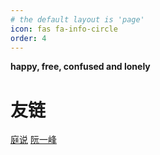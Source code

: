```yaml
---
# the default layout is 'page'
icon: fas fa-info-circle
order: 4
---
```


**happy, free, confused and lonely**

# 友链
[庭说](https://www.tingtalk.me/)
[阮一峰](https://www.ruanyifeng.com/blog/)
